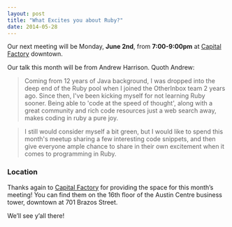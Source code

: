 ```yaml
---
layout: post
title: "What Excites you about Ruby?"
date: 2014-05-28
---
```


Our next meeting will be Monday, **June 2nd**, from **7:00-9:00pm** at
[Capital Factory][CF] downtown.

 [CF]: http://www.capitalfactory.com/about/contact/

Our talk this month will be from Andrew Harrison. Quoth Andrew:

> Coming from 12 years of Java background, I was dropped into the deep end of
> the Ruby pool when I joined the OtherInbox team 2 years ago. Since then, I've
> been kicking myself for not learning Ruby sooner. Being able to 'code at the
> speed of thought', along with a great community and rich code resources just a
> web search away, makes coding in ruby a pure joy.

> I still would consider myself a bit green, but I would like to spend this
> month's meetup sharing a few interesting code snippets, and then give everyone
> ample chance to share in their own excitement when it comes to programming in
> Ruby.

### Location

Thanks again to [Capital Factory](http://www.capitalfactory.com/) for providing
the space for this month’s meeting! You can find them on the 16th floor of the
Austin Centre business tower, downtown at 701 Brazos Street.

We’ll see y’all there!
